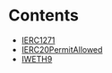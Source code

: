 

# Contents
- [IERC1271](IERC1271.sol/interface.IERC1271.md)
- [IERC20PermitAllowed](IERC20PermitAllowed.sol/interface.IERC20PermitAllowed.md)
- [IWETH9](IWETH9.sol/interface.IWETH9.md)

